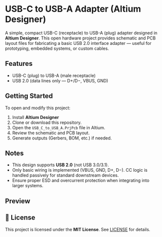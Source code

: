 # USB-C to USB-A Adapter (Altium Designer)

A simple, compact USB-C (receptacle) to USB-A (plug) adapter designed in **Altium Designer**. This open hardware project provides schematic and PCB layout files for fabricating a basic USB 2.0 interface adapter — useful for prototyping, embedded systems, or custom cables.

##  Features

- USB-C (plug) to USB-A (male receptacle)
- USB 2.0 (data lines only — D+/D−, VBUS, GND)

##  Getting Started

To open and modify this project:

1. Install **Altium Designer** 
2. Clone or download this repository.
3. Open the `USB_C_to_USB_A.PrjPcb` file in Altium.
4. Review the schematic and PCB layout.
5. Generate outputs (Gerbers, BOM, etc.) if needed.

##  Notes

- This design supports **USB 2.0** (not USB 3.0/3.1).
- Only basic wiring is implemented (VBUS, GND, D+, D−). CC logic is handled passively for standard downstream devices.
- Ensure proper ESD and overcurrent protection when integrating into larger systems.

##  Preview


## 📄 License

This project is licensed under the **MIT License**. See [LICENSE](LICENSE) for details.

